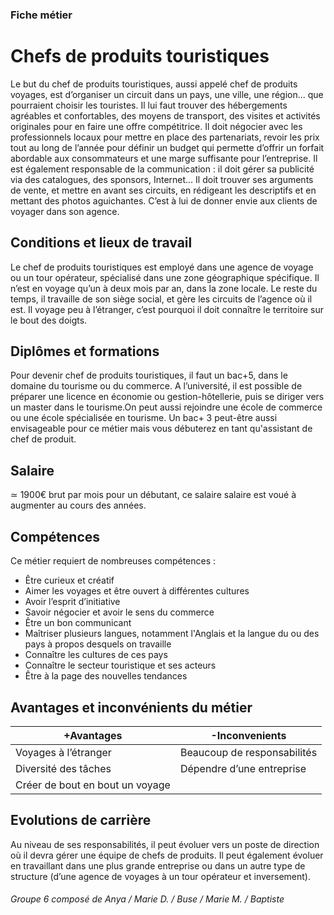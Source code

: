### Fiche métier 
# **Chefs de produits touristiques**

Le but du chef de produits touristiques, aussi appelé chef de produits voyages, est d’organiser un circuit dans un pays, une ville, une région... que pourraient choisir les touristes. Il lui faut trouver des hébergements agréables et confortables, des moyens de transport, des visites et activités originales pour en faire une offre compétitrice. Il doit négocier avec les professionnels locaux pour mettre en place des partenariats, revoir les prix tout au long de l’année pour définir un budget qui permette d’offrir un forfait abordable aux consommateurs et une marge suffisante pour l’entreprise. Il est également responsable de la communication : il doit gérer sa publicité via des catalogues, des sponsors, Internet... Il doit trouver ses arguments de vente, et mettre en
avant ses circuits, en rédigeant les descriptifs et en mettant des photos aguichantes. C’est à lui de donner envie aux clients de voyager dans son agence.

## Conditions et lieux de travail

Le chef de produits touristiques est employé dans une agence de voyage ou un tour opérateur, spécialisé dans une zone géographique spécifique.
Il n’est en voyage qu’un à deux mois par an, dans la zone locale. Le reste du temps, il travaille de son siège social, et gère les circuits de l’agence où il est. 
Il voyage peu à l’étranger, c’est pourquoi il doit connaître le territoire sur le bout des doigts.

## Diplômes et formations
Pour devenir chef de produits touristiques, il faut un bac+5, dans le domaine
du tourisme ou du commerce. A l’université, il est possible de préparer une licence en économie ou gestion-hôtellerie, puis se diriger vers un master dans
le tourisme.On peut aussi rejoindre une école de commerce ou une école spécialisée en tourisme.
Un bac+ 3 peut-être aussi envisageable pour ce métier mais vous débuterez en tant qu'assistant de chef de produit.

## Salaire
≃ 1900€ brut par mois pour un débutant, ce salaire salaire est voué à augmenter au cours des années.

## Compétences 
Ce métier requiert de nombreuses compétences : 
- Être curieux et créatif
- Aimer les voyages et être ouvert à différentes cultures
- Avoir l’esprit d’initiative
- Savoir négocier et avoir le sens du commerce
- Être un bon communicant
- Maîtriser plusieurs langues, notamment l'Anglais et la langue du ou des pays à propos desquels on travaille
- Connaître les cultures de ces pays
- Connaître le secteur touristique et ses acteurs 
- Être à la page des nouvelles tendances

## Avantages et inconvénients du métier 

+Avantages | -Inconvenients 
---------| ----------
Voyages à l’étranger | Beaucoup de responsabilités
Diversité des tâches | Dépendre d’une entreprise
Créer de bout en bout un voyage  |

## Evolutions de carrière
Au niveau de ses responsabilités, il peut évoluer vers un poste de direction où
il devra gérer une équipe de chefs de produits. Il peut également évoluer en travaillant dans une plus grande entreprise ou dans un autre type de structure (d’une agence de voyages à un tour opérateur et inversement).


###### Groupe 6 composé de Anya / Marie D. / Buse / Marie M. / Baptiste 
